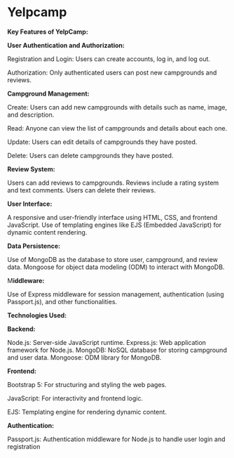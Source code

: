 # Yelpcamp
**Key Features of YelpCamp:**

**User Authentication and Authorization:**

Registration and Login: Users can create accounts, log in, and log out.

Authorization: Only authenticated users can post new campgrounds and reviews.

**Campground Management:**

Create: Users can add new campgrounds with details such as name, image, and description.

Read: Anyone can view the list of campgrounds and details about each one.

Update: Users can edit details of campgrounds they have posted.

Delete: Users can delete campgrounds they have posted.

**Review System:**

Users can add reviews to campgrounds.
Reviews include a rating system and text comments.
Users can delete their reviews.

**User Interface:**

A responsive and user-friendly interface using HTML, CSS, and frontend JavaScript.
Use of templating engines like EJS (Embedded JavaScript) for dynamic content rendering.

**Data Persistence:**

Use of MongoDB as the database to store user, campground, and review data.
Mongoose for object data modeling (ODM) to interact with MongoDB.

M**iddleware:**

Use of Express middleware for session management, authentication (using Passport.js), and other functionalities.

**Technologies Used:**

**Backend:**

Node.js: Server-side JavaScript runtime.
Express.js: Web application framework for Node.js.
MongoDB: NoSQL database for storing campground and user data.
Mongoose: ODM library for MongoDB.

**Frontend:**

Bootstrap 5: For structuring and styling the web pages.

JavaScript: For interactivity and frontend logic.

EJS: Templating engine for rendering dynamic content.

**Authentication:**

Passport.js: Authentication middleware for Node.js to handle user login and registration

